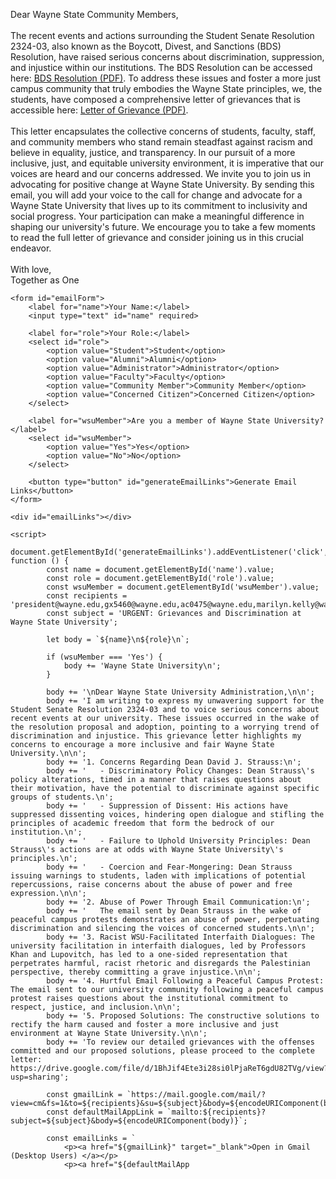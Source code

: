 <!DOCTYPE html>
<html>
<head>
    <title>Email Link with User Input</title>
</head>
<body>
    <p>
        Dear Wayne State Community Members,
        <br><br>
        The recent events and actions surrounding the Student Senate Resolution 2324-03, also known as the Boycott, Divest, and Sanctions (BDS) Resolution, have raised serious concerns about discrimination, suppression, and injustice within our institutions. The BDS Resolution can be accessed here: <a href="https://bloximages.newyork1.vip.townnews.com/thesouthend.wayne.edu/content/tncms/assets/v3/editorial/b/f6/bf68657c-7ab3-11ee-a18a-439462851ee0/6545a243728c3.file.pdf" target="_blank">BDS Resolution (PDF)</a>. To address these issues and foster a more just campus community that truly embodies the Wayne State principles, we, the students, have composed a comprehensive letter of grievances that is accessible here: <a href="https://drive.google.com/file/d/1BhJif4Ete3i28si0lPjaReT6gdU82TVg/view?usp=drive_link" target="_blank">Letter of Grievance (PDF)</a>.
        <br><br>
        This letter encapsulates the collective concerns of students, faculty, staff, and community members who stand remain steadfast against racism and believe in equality, justice, and transparency. In our pursuit of a more inclusive, just, and equitable university environment, it is imperative that our voices are heard and our concerns addressed. We invite you to join us in advocating for positive change at Wayne State University. By sending this email, you will add your voice to the call for change and advocate for a Wayne State University that lives up to its commitment to inclusivity and social progress. Your participation can make a meaningful difference in shaping our university's future. We encourage you to take a few moments to read the full letter of grievance and consider joining us in this crucial endeavor.
        <br><br>
        With love,
        <br>
        Together as One
    </p>

    <form id="emailForm">
        <label for="name">Your Name:</label>
        <input type="text" id="name" required>
        
        <label for="role">Your Role:</label>
        <select id="role">
            <option value="Student">Student</option>
            <option value="Alumni">Alumni</option>
            <option value="Administrator">Administrator</option>
            <option value="Faculty">Faculty</option>
            <option value="Community Member">Community Member</option>
            <option value="Concerned Citizen">Concerned Citizen</option>
        </select>

        <label for="wsuMember">Are you a member of Wayne State University?</label>
        <select id="wsuMember">
            <option value="Yes">Yes</option>
            <option value="No">No</option>
        </select>

        <button type="button" id="generateEmailLinks">Generate Email Links</button>
    </form>

    <div id="emailLinks"></div>

    <script>
        document.getElementById('generateEmailLinks').addEventListener('click', function () {
            const name = document.getElementById('name').value;
            const role = document.getElementById('role').value;
            const wsuMember = document.getElementById('wsuMember').value;
            const recipients = 'president@wayne.edu,gx5460@wayne.edu,ac0475@wayne.edu,marilyn.kelly@wayne.edu,bi7880@wayne.edu,co8435@wayne.edu,dp8192@wayne.edu,dana.thomas4@wayne.edu,ab0414@wayne.edu,drpadge@wayne.edu,alex.boesch@wayne.edu,s.khan@wayne.edu,davidstrauss@wayne.edu';
            const subject = 'URGENT: Grievances and Discrimination at Wayne State University';

            let body = `${name}\n${role}\n`;

            if (wsuMember === 'Yes') {
                body += 'Wayne State University\n';
            }

            body += '\nDear Wayne State University Administration,\n\n';
            body += 'I am writing to express my unwavering support for the Student Senate Resolution 2324-03 and to voice serious concerns about recent events at our university. These issues occurred in the wake of the resolution proposal and adoption, pointing to a worrying trend of discrimination and injustice. This grievance letter highlights my concerns to encourage a more inclusive and fair Wayne State University.\n\n';
            body += '1. Concerns Regarding Dean David J. Strauss:\n';
            body += '   - Discriminatory Policy Changes: Dean Strauss\'s policy alterations, timed in a manner that raises questions about their motivation, have the potential to discriminate against specific groups of students.\n';
            body += '   - Suppression of Dissent: His actions have suppressed dissenting voices, hindering open dialogue and stifling the principles of academic freedom that form the bedrock of our institution.\n';
            body += '   - Failure to Uphold University Principles: Dean Strauss\'s actions are at odds with Wayne State University\'s principles.\n';
            body += '   - Coercion and Fear-Mongering: Dean Strauss issuing warnings to students, laden with implications of potential repercussions, raise concerns about the abuse of power and free expression.\n\n';
            body += '2. Abuse of Power Through Email Communication:\n';
            body += '   The email sent by Dean Strauss in the wake of peaceful campus protests demonstrates an abuse of power, perpetuating discrimination and silencing the voices of concerned students.\n\n';
            body += '3. Racist WSU-Facilitated Interfaith Dialogues: The university facilitation in interfaith dialogues, led by Professors Khan and Lupovitch, has led to a one-sided representation that perpetrates harmful, racist rhetoric and disregards the Palestinian perspective, thereby committing a grave injustice.\n\n';
            body += '4. Hurtful Email Following a Peaceful Campus Protest: The email sent to our university community following a peaceful campus protest raises questions about the institutional commitment to respect, justice, and inclusion.\n\n';
            body += '5. Proposed Solutions: The constructive solutions to rectify the harm caused and foster a more inclusive and just environment at Wayne State University.\n\n';
            body += 'To review our detailed grievances with the offenses committed and our proposed solutions, please proceed to the complete letter: https://drive.google.com/file/d/1BhJif4Ete3i28si0lPjaReT6gdU82TVg/view?usp=sharing';

            const gmailLink = `https://mail.google.com/mail/?view=cm&fs=1&to=${recipients}&su=${subject}&body=${encodeURIComponent(body)}`;
            const defaultMailAppLink = `mailto:${recipients}?subject=${subject}&body=${encodeURIComponent(body)}`;

            const emailLinks = `
                <p><a href="${gmailLink}" target="_blank">Open in Gmail (Desktop Users) </a></p>
                <p><a href="${defaultMailApp

